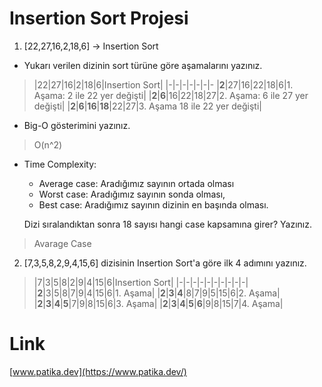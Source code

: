 # Insertion Sort Projesi
1. [22,27,16,2,18,6] -> Insertion Sort

* Yukarı verilen dizinin sort türüne göre aşamalarını yazınız.

>|22|27|16|2|18|6|Insertion Sort|
|-|-|-|-|-|-|-
|**2**|27|16|22|18|6|1. Aşama: 2 ile 22 yer değişti|
|**2**|**6**|16|22|18|27|2. Aşama: 6 ile 27 yer değişti|
|**2**|**6**|**16**|**18**|22|27|3. Aşama 18 ile 22 yer değişti|

* Big-O gösterimini yazınız.
> O(n^2)

* Time Complexity: 
    * Average case: Aradığımız sayının ortada olması
    * Worst case: Aradığımız sayının sonda olması,
    * Best case: Aradığımız sayının dizinin en başında olması.
    
    Dizi sıralandıktan sonra 18 sayısı hangi case kapsamına girer? Yazınız.
> Avarage Case

2. [7,3,5,8,2,9,4,15,6] dizisinin Insertion Sort'a göre ilk 4 adımını yazınız.

>|7|3|5|8|2|9|4|15|6|Insertion Sort|
|-|-|-|-|-|-|-|-|-|-|
|**2**|3|5|8|7|9|4|15|6|1. Aşama|
|**2**|**3**|**4**|8|7|9|5|15|6|2. Aşama|
|**2**|**3**|**4**|**5**|7|9|8|15|6|3. Aşama|
|**2**|**3**|**4**|**5**|**6**|9|8|15|7|4. Aşama|

# Link
[www.patika.dev](https://www.patika.dev/)